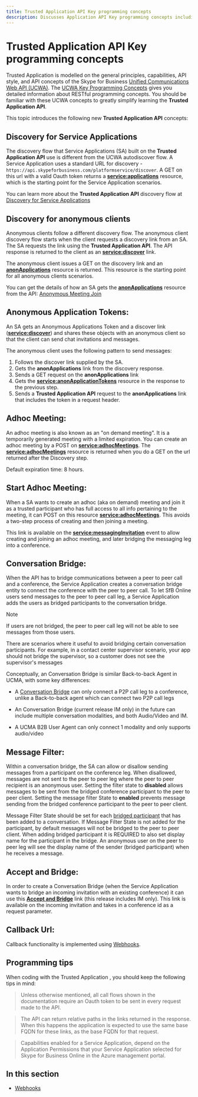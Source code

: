 ```yaml
---
title: Trusted Application API Key programming concepts
description: Discusses Application API Key programming concepts including capabilities, style, and concepts of the Skype for Business Unified Communications Web API.
---
```

# Trusted Application API Key programming concepts

Trusted Application is modelled on the general principles, capabilities, API style, and API concepts of the Skype for Business [Unified Communications Web API (UCWA)](https://ucwa.skype.com). The [UCWA Key Programming Concepts](https://ucwa.skype.com/documentation/key-programming-concepts) gives you 
detailed information about RESTful programming concepts. You should be familiar with these UCWA concepts to greatly simplify learning the **Trusted Application API**.

This topic introduces the following new **Trusted Application API** concepts:


## Discovery for Service Applications

The discovery flow that Service Applications (SA) built on the **Trusted Application API** use is different from the UCWA autodiscover flow. A Service Application uses a standard URL for discovery - `https://api.skypeforbusiness.com/platformservice/discover`.
A GET on this url with a valid Oauth token returns a **[service:applications](https://ucwa.skype.com/trustedapplicationapi/Resources/service_applications.html)** resource, which is the starting point for the Service Application scenarios.

You can learn more about the **Trusted Application API** discovery flow at [Discovery for Service Applications](./DiscoveryForServiceApplications.md)

## Discovery for anonymous clients

Anonymous clients follow a different discovery flow. The anonymous client discovery flow starts when the client requests a discovery link from an SA. The SA requests the link using the **Trusted Application API**. The API response is returned to the client as an [**service:discover**](https://ucwa.skype.com/trustedapplicationapi/Resources/service_discover.html) link. 

The anonymous client issues a GET on the discovery link and an **[anonApplications](https://ucwa.skype.com/trustedapplicationapi/Resources/anonApplications.html)** resource is returned. This resource is the starting point for all anonymous clients scenarios.

You can get the details of how an SA gets the **[anonApplications](https://ucwa.skype.com/trustedapplicationapi/Resources/anonApplications.html)** resource from the API: [Anonymous Meeting Join](./AnonymousMeetingJoin.md)



## Anonymous Application Tokens:
An SA gets an Anonymous Applications Token and a discover link ([**service:discover**](https://ucwa.skype.com/trustedapplicationapi/Resources/service_discover.html)) and shares these objects with an anonymous client so that the client can send chat invitations and messages.

The anonymous client uses the following pattern to send messages:

1. Follows the discover link supplied by the SA.
1. Gets the **anonApplications** link from the discovery response.
1. Sends a GET request on the **anonApplications** link
1. Gets the [**service:anonApplicationTokens**](https://ucwa.skype.com/trustedapplicationapi/Resources/service_anonApplicationTokens.html) resource in the response to the previous step.
1. Sends a **Trusted Application API** request to the **anonApplications** link that includes the token in a request header.


## Adhoc Meeting:

An adhoc meeting is also known as an "on demand meeting". It is a temporarily generated meeting with a limited expiration.  You can create an adhoc meeting by a POST on [**service:adhocMeetings**](https://ucwa.skype.com/trustedapplicationapi/Resources/service_adhocMeetings.html). 
The [**service:adhocMeetings**](https://ucwa.skype.com/trustedapplicationapi/Resources/service_adhocMeetings.html) resource is returned when you do a GET on the url returned after the Discovery step.

Default expiration time: 8 hours.  


## Start Adhoc Meeting:

When a SA wants to create an adhoc (aka on demand) meeting and join it as a trusted participant who has full access to all info pertaining to the meeting, it can POST on this resource [**service:adhocMeetings**](https://ucwa.skype.com/trustedapplicationapi/Resources/service_adhocMeetings.html). This avoids a two-step process of creating and then joining a meeting.

This link is available on the [**service:messagingInvitation**](https://ucwa.skype.com/trustedapplicationapi/Resources/service_messagingInvitation.html) event to allow creating and joining an adhoc meeting, and later bridging the messaging leg into a conference.



## Conversation Bridge:

When the API has to bridge communications between a peer to peer call and a conference, the Service Application creates a conversation bridge entity to connect the conference with the peer to peer call.  To let SfB Online users send messages to the peer to peer call leg, a Service Application adds the users as bridged participants to the conversation bridge. 

> [!NOTE] 
> If users are not bridged, the peer to peer call leg will not be able to see messages from those users. 

There are scenarios where it useful to avoid bridging certain conversation participants. For example, in a contact center supervisor scenario, your app should not bridge the supervisor, so a customer does not see the supervisor's messages


Conceptually, an Conversation Bridge is similar Back-to-back Agent in UCMA, with some key differences:

- A [Conversation Bridge](https://ucwa.skype.com/trustedapplicationapi/Resources/service_conversationBridge.html) can only connect a P2P call leg to a conference, unlike a Back-to-back agent which can connect two P2P call legs

- An Conversation Bridge (current release IM only) in the future can include multiple conversation modalities, and both Audio/Video and IM.

- A UCMA B2B User Agent can only connect 1 modality and only supports audio/video


## Message Filter:

Within a conversation bridge, the SA can allow or disallow sending messages from a participant on the conference leg. When disallowed, messages are not sent to the peer to peer leg where the peer to peer recipient is an anonymous user. Setting the filter state to **disabled** allows messages to be sent from the bridged conference participant to the peer to peer client.  Setting the message filter State to **enabled** prevents message sending from the bridged conference participant to the peer to peer client.  

Message Filter State should be set for each [bridged participant](https://ucwa.skype.com/trustedapplicationapi/Resources/service_bridgedParticipants.html) that has been added to a conversation.  If Message Filter State is not added for the participant, by default messages will not be bridged to the peer to peer client. When adding bridged participant it is REQUIRED to also set display name for the participant in the bridge.  An anonymous user on the peer to peer leg will see the display name of the sender (bridged participant) when he receives a message.



## Accept and Bridge:

In order to create a Conversation Bridge (when the Service Application wants to bridge an incoming invitation with an existing conference) it can use this [**Accept and Bridge**](https://ucwa.skype.com/trustedapplicationapi/Resources/service_acceptAndBridge.html) link (this release includes IM only). This link is available on the incoming invitation and takes in a conference id as a request parameter.



## Callback Url:

Callback functionality is implemented using [Webhooks](./Webhooks.md). 


## Programming tips

When coding with the Trusted Application , you should keep the following tips in mind:

>Unless otherwise mentioned, all call flows shown in the documentation require an Oauth token to be sent in every request made to the API.

>The API can return relative paths in the links returned in the response. When this happens the application is expected to use the same base FQDN for these links, as the base FQDN for that request.

>Capabilities enabled for a Service Application, depend on the Application Permissions that your Service Application selected for Skype for Business Online in the Azure management portal.

## In this section

- [Webhooks](./Webhooks.md) 

